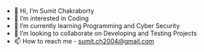 - 👋 Hi, I’m Sumit Chakraborty
- 👀 I’m interested in Coding
- 🌱 I’m currently learning Programming and Cyber Security 
- 💞️ I’m looking to collaborate on Developing and Testing Projects 
- 📫 How to reach me - sumit.ch2004@gmail.com

<!---
Sumit-2004/Sumit-2004 is a ✨ special ✨ repository because its `README.md` (this file) appears on your GitHub profile.
You can click the Preview link to take a look at your changes.
--->
